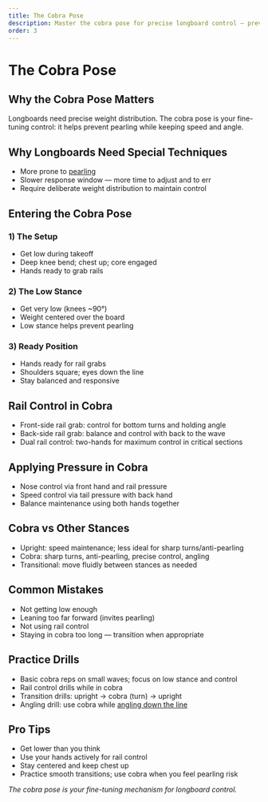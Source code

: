 ```yaml
---
title: The Cobra Pose
description: Master the cobra pose for precise longboard control — prevent pearling while maintaining speed and angle.
order: 3
---
```


# The Cobra Pose

## Why the Cobra Pose Matters

Longboards need precise weight distribution. The cobra pose is your fine-tuning control: it helps prevent pearling while keeping speed and angle.

## Why Longboards Need Special Techniques

- More prone to [pearling](/guide/core-skills/avoid-pearling)
- Slower response window — more time to adjust and to err
- Require deliberate weight distribution to maintain control

## Entering the Cobra Pose

### 1) The Setup

- Get low during takeoff
- Deep knee bend; chest up; core engaged
- Hands ready to grab rails

### 2) The Low Stance

- Get very low (knees ~90°)
- Weight centered over the board
- Low stance helps prevent pearling

### 3) Ready Position

- Hands ready for rail grabs
- Shoulders square; eyes down the line
- Stay balanced and responsive

## Rail Control in Cobra

- Front-side rail grab: control for bottom turns and holding angle
- Back-side rail grab: balance and control with back to the wave
- Dual rail control: two-hands for maximum control in critical sections

## Applying Pressure in Cobra

- Nose control via front hand and rail pressure
- Speed control via tail pressure with back hand
- Balance maintenance using both hands together

## Cobra vs Other Stances

- Upright: speed maintenance; less ideal for sharp turns/anti-pearling
- Cobra: sharp turns, anti-pearling, precise control, angling
- Transitional: move fluidly between stances as needed

## Common Mistakes

- Not getting low enough
- Leaning too far forward (invites pearling)
- Not using rail control
- Staying in cobra too long — transition when appropriate

## Practice Drills

- Basic cobra reps on small waves; focus on low stance and control
- Rail control drills while in cobra
- Transition drills: upright → cobra (turn) → upright
- Angling drill: use cobra while [angling down the line](/guide/core-skills/angling-down-the-line)

## Pro Tips

- Get lower than you think
- Use your hands actively for rail control
- Stay centered and keep chest up
- Practice smooth transitions; use cobra when you feel pearling risk

_The cobra pose is your fine-tuning mechanism for longboard control._
